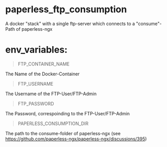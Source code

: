 # paperless_ftp_consumption
A docker "stack" with a single ftp-server which connects to a "consume"-Path of paperless-ngx

# env_variables:

> FTP_CONTAINER_NAME

The Name of the Docker-Container

> FTP_USERNAME

The Username of the FTP-User/FTP-Admin

> FTP_PASSWORD

The Password, correspoinding to the FTP-User/FTP-Admin

> PAPERLESS_CONSUMPTION_DIR

The path to the consume-folder of paperless-ngx (see https://github.com/paperless-ngx/paperless-ngx/discussions/395)
